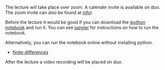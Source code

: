 The lecture will take place over zoom. A calender invite is available on duo. The zoom invite can also be found at [info](https://teaching.wence.uk/comp4187/notes/overview)).

Before the lecture it would be good if you can download the [ipython notebook](https://nbviewer.jupyter.org/urls/teaching.wence.uk/comp4187/code/finite-differences.ipynb) and run it. You can see [jupyter](https://teaching.wence.uk/comp4187/setup/jupyter/) for instructions on how to run the notebook.

Alternatively, you can run the notebook online without installing python.
- [finite-differences](https://mybinder.org/v2/gh/wenceorg/comp4187/6cf8af2ec5f16979b62f42ae9f0cbe32206cf03f?filepath=code%2Ffinite-differences.ipynb)

After the lecture a video recording will be placed on duo.
